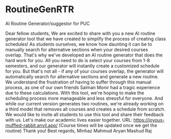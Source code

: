 # RoutineGenRTR
AI Routine Generator/suggestor for PUC

Dear fellow students,
We are excited to share with you a new AI routine generator tool that we have created to simplify the process of creating class schedules!
As students ourselves, we know how daunting it can be to manually search for alternative sections when your desired courses overlap. That's why we've developed an AI routine generator that does the hard work for you. All you need to do is select your courses from 1-8 semesters, and our generator will instantly create a customized schedule for you.
But that's not all - if any of your courses overlap, the generator will automatically search for alternative sections and generate a new routine. We understand the frustration of having to suffer through this manual process, as one of our own friends Salman Monir had a tragic experience due to these calculations.
With this tool, we're hoping to make the scheduling process more manageable and less stressful for everyone. And while our current version generates two routines, we're already working on a third model that removes all courses and creates a schedule from scratch.
We would like to invite all students to use this tool and share their feedback with us. Let's make our academic lives easier together.
URL: https://joyous-muffled-rabbit.anvil.app/
(Course times will be updated once we get the routine)
Thank you!
Best regards,
Minhaz Mahmud 
Aryan Mashud Raj